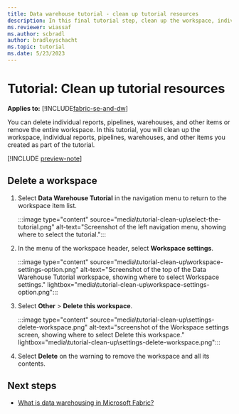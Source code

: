 ```yaml
---
title: Data warehouse tutorial - clean up tutorial resources
description: In this final tutorial step, clean up the workspace, individual reports, pipelines, warehouses, and other items you created as part of the tutorial.
ms.reviewer: wiassaf
ms.author: scbradl
author: bradleyschacht
ms.topic: tutorial
ms.date: 5/23/2023
---
```


# Tutorial: Clean up tutorial resources

**Applies to:** [!INCLUDE[fabric-se-and-dw](includes/applies-to-version/fabric-se-and-dw.md)]

You can delete individual reports, pipelines, warehouses, and other items or remove the entire workspace. In this tutorial, you will clean up the workspace, individual reports, pipelines, warehouses, and other items you created as part of the tutorial.

[!INCLUDE [preview-note](../includes/preview-note.md)]

## Delete a workspace

1. Select **Data Warehouse Tutorial** in the navigation menu to return to the workspace item list.

   :::image type="content" source="media\tutorial-clean-up\select-the-tutorial.png" alt-text="Screenshot of the left navigation menu, showing where to select the tutorial.":::

1. In the menu of the workspace header, select **Workspace settings**.

   :::image type="content" source="media\tutorial-clean-up\workspace-settings-option.png" alt-text="Screenshot of the top of the Data Warehouse Tutorial workspace, showing where to select Workspace settings." lightbox="media\tutorial-clean-up\workspace-settings-option.png":::

1. Select **Other** > **Delete this workspace**.

   :::image type="content" source="media\tutorial-clean-up\settings-delete-workspace.png" alt-text="screenshot of the Workspace settings screen, showing where to select Delete this workspace." lightbox="media\tutorial-clean-up\settings-delete-workspace.png":::

1. Select **Delete** on the warning to remove the workspace and all its contents.

## Next steps

- [What is data warehousing in Microsoft Fabric?](data-warehousing.md)